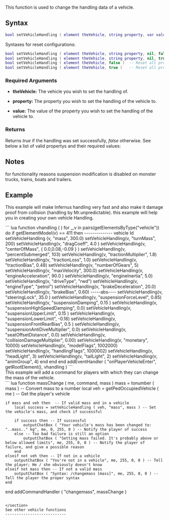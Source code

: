 This function is used to change the handling data of a vehicle.

Syntax
------

``` lua
bool setVehicleHandling ( element theVehicle, string property, var value ) 
```

Syntaxes for reset configurations:

``` lua
bool setVehicleHandling ( element theVehicle, string property, nil, false )  -- Reset one property to model handling value
bool setVehicleHandling ( element theVehicle, string property, nil, true )   -- Reset one property to GTA default value
bool setVehicleHandling ( element theVehicle, false )  -- Reset all properties to model handling value
bool setVehicleHandling ( element theVehicle, true )   -- Reset all properties to GTA default value
```

### Required Arguments

-   **theVehicle:** The vehicle you wish to set the handling of.
-   **property:** The property you wish to set the handling of the vehicle to.

-   **value:** The value of the property you wish to set the handling of the vehicle to.

### Returns

Returns *true* if the handling was set successfully, *false* otherwise. See below a list of valid propertys and their required values:

Notes
-----

for functionality reasons suspension modification is disabled on monster trucks, trains, boats and trailers.

Example
-------

This example will make Infernus handling very fast and also make it damage proof from collision (handling by Mr.unpredictable). this example will help you in creating your own vehicle Handling.

<section name="Server" class="server" show="true">
``` lua
function vhandling ( )
   for _,v in pairs(getElementsByType("vehicle")) do
      if getElementModel(v) == 411 then -------------- vehicle Id
        setVehicleHandling (v, "mass", 300.0)
        setVehicleHandling(v, "turnMass", 200)
        setVehicleHandling(v, "dragCoeff", 4.0 )
        setVehicleHandling(v, "centerOfMass", { 0.0,0.08,-0.09 } )
        setVehicleHandling(v, "percentSubmerged", 103)
        setVehicleHandling(v, "tractionMultiplier", 1.8)
        setVehicleHandling(v, "tractionLoss", 1.0)
        setVehicleHandling(v, "tractionBias", 0.48)
        setVehicleHandling(v, "numberOfGears", 5)
        setVehicleHandling(v, "maxVelocity", 300.0)
        setVehicleHandling(v, "engineAcceleration", 90.0 )
        setVehicleHandling(v, "engineInertia", 5.0)
        setVehicleHandling(v, "driveType", "rwd")
        setVehicleHandling(v, "engineType", "petrol")
        setVehicleHandling(v, "brakeDeceleration", 20.0)
        setVehicleHandling(v, "brakeBias", 0.60)
        -----abs----
        setVehicleHandling(v, "steeringLock",  35.0 )
        setVehicleHandling(v, "suspensionForceLevel", 0.85)
        setVehicleHandling(v, "suspensionDamping", 0.15 )
        setVehicleHandling(v, "suspensionHighSpeedDamping", 0.0)
        setVehicleHandling(v, "suspensionUpperLimit", 0.15 )
        setVehicleHandling(v, "suspensionLowerLimit", -0.16)
        setVehicleHandling(v, "suspensionFrontRearBias", 0.5 )
        setVehicleHandling(v, "suspensionAntiDiveMultiplier", 0.0)
        setVehicleHandling(v, "seatOffsetDistance", 0.0)
        setVehicleHandling(v, "collisionDamageMultiplier", 0.00)
        setVehicleHandling(v, "monetary",  10000)
        setVehicleHandling(v, "modelFlags", 1002000)
        setVehicleHandling(v, "handlingFlags", 1000002)
        setVehicleHandling(v, "headLight", 3)
        setVehicleHandling(v, "tailLight", 2)
        setVehicleHandling(v, "animGroup", 4)
      end
   end
end
addEventHandler ( "onPlayerVehicleEnter", getRootElement(), vhandling )
```

</section>
This example will add a command for players with which they can change the mass of the vehicle.

<section name="Server" class="server" show="true">
``` lua
function massChange ( me, command, mass )
    mass = tonumber ( mass ) -- Convert mass to a number
    local veh = getPedOccupiedVehicle ( me ) -- Get the player's vehicle
    
    if mass and veh then  -- If valid mass and in a vehicle
        local success = setVehicleHandling ( veh, "mass", mass ) -- Set the vehicle's mass, and check if successful
        
        if success then -- If successful
            outputChatBox ( "Your vehicle's mass has been changed to: "..mass.." kg", me, 0, 255, 0 ) -- Notify the player of success
        else -- Too bad failure is still an option
            outputChatBox ( "Setting mass failed. It's probably above or below allowed limits", me, 255, 0, 0 ) -- Notify the player of failure, and give a possible reason
        end
    elseif not veh then -- If not in a vehicle
        outputChatBox ( "You're not in a vehicle", me, 255, 0, 0 ) -- Tell the player; He / she obviously doesn't know
    elseif not mass then -- If not a valid mass
        outputChatBox ( "Syntax: /changemass [mass]", me, 255, 0, 0 ) -- Tell the player the proper syntax
    end
end
addCommandHandler ( "changemass", massChange )
```

</section>
See other vehicle functions
---------------------------

